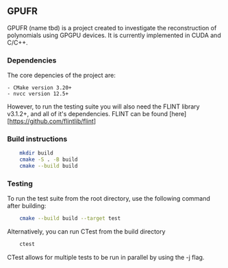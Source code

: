 ## GPUFR

GPUFR (name tbd) is a project created to investigate the reconstruction of polynomials using GPGPU devices. It is currently implemented in CUDA and C/C++.

### Dependencies

The core depencies of the project are:

    - CMake version 3.20+
    - nvcc version 12.5+

However, to run the testing suite you will also need the FLINT library v3.1.2+, and all of it's dependencies. FLINT can be found [here][https://github.com/flintlib/flint]

### Build instructions

```bash
    mkdir build
    cmake -S . -B build
    cmake --build build
```

### Testing

To run the test suite from the root directory, use the following command after building:

```bash
    cmake --build build --target test
```

Alternatively, you can run CTest from the build directory

```bash
    ctest
```

CTest allows for multiple tests to be run in parallel by using the -j flag.
